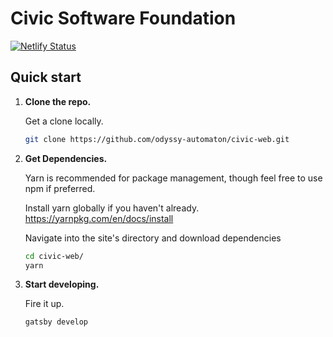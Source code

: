 # Civic Software Foundation

[![Netlify Status](https://api.netlify.com/api/v1/badges/80eb5d7c-547d-40b8-a7fb-05908c9b65db/deploy-status)](https://app.netlify.com/sites/happy-bartik-c2a2c6/deploys)

## Quick start

1.  **Clone the repo.**

    Get a clone locally.

    ```sh
    git clone https://github.com/odyssy-automaton/civic-web.git
    ```

2.  **Get Dependencies.**

    Yarn is recommended for package management, though feel free to use npm if preferred. 
    
    Install yarn globally if you haven't already.
    https://yarnpkg.com/en/docs/install
    
    
    Navigate into the site's directory and download dependencies

    ```sh
    cd civic-web/
    yarn
    ```



3.  **Start developing.**

    Fire it up.

    ```sh
    gatsby develop
    ```

